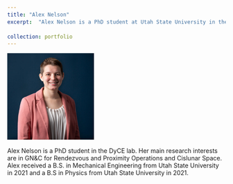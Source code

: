 ```yaml
---
title: "Alex Nelson"
excerpt:  "Alex Nelson is a PhD student at Utah State University in the Mechanical and Aerospace Engineering Department <br/><img src='/images/Alex_Nelson_headshot.jpg' alt='headshot' width='200'>"

collection: portfolio
---
```

<img src="/images/Alex_Nelson_headshot.jpg" width="200" />

Alex Nelson is a PhD student in the DyCE lab. Her main research interests are in GN&C for Rendezvous and Proximity Operations and Cislunar Space. Alex received a B.S. in Mechanical Engineering from Utah State University in 2021 and a B.S in Physics from Utah State University in 2021. 